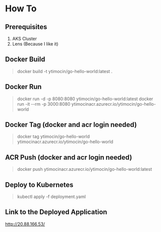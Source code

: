 # How To

## Prerequisites
1. AKS Cluster
2. Lens (Because I like it)

## Docker Build
> docker build -t ytimocin/go-hello-world:latest .

## Docker Run
> docker run -d -p 8080:8080 ytimocin/go-hello-world:latest
> docker run -it --rm -p 3000:8080 ytimocinacr.azurecr.io/ytimocin/go-hello-world

## Docker Tag (docker and acr login needed)
> docker tag ytimocin/go-hello-world ytimocinacr.azurecr.io/ytimocin/go-hello-world

## ACR Push (docker and acr login needed)
> docker push ytimocinacr.azurecr.io/ytimocin/go-hello-world:latest

## Deploy to Kubernetes
> kubectl apply -f deployment.yaml

## Link to the Deployed Application
http://20.88.166.53/